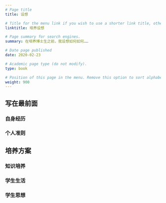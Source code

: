 ```yaml
---
# Page title
title: 设想

# Title for the menu link if you wish to use a shorter link title, otherwise remove this option.
linktitle: 培养设想

# Page summary for search engines.
summary: 在培养博士生之前，我设想如何如何……

# Date page published
date: 2020-02-23

# Academic page type (do not modify).
type: book

# Position of this page in the menu. Remove this option to sort alphabetically.
weight: 900
---
```


## 写在最前面

### 自身经历

### 个人准则





## 培养方案

### 知识培养

### 学生生活

### 学生思想
